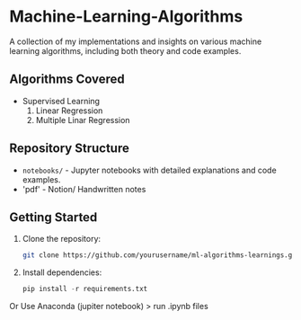 # Machine-Learning-Algorithms
A collection of my implementations and insights on various machine learning algorithms, including both theory and code examples.


## Algorithms Covered

- Supervised Learning
  1. Linear Regression
  2. Multiple Linar Regression
 

## Repository Structure
- `notebooks/` - Jupyter notebooks with detailed explanations and code examples.
- 'pdf' - Notion/ Handwritten notes

## Getting Started
1. Clone the repository:
   ```bash
   git clone https://github.com/yourusername/ml-algorithms-learnings.git
2. Install dependencies:
    ```python
    pip install -r requirements.txt
  Or
    Use Anaconda (jupiter notebook) > run .ipynb files
